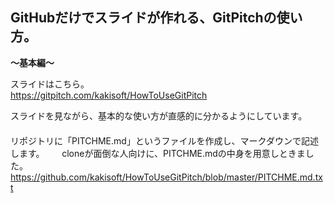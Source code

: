 ## GitHubだけでスライドが作れる、GitPitchの使い方。  
**～基本編～**

スライドはこちら。  
https://gitpitch.com/kakisoft/HowToUseGitPitch

スライドを見ながら、基本的な使い方が直感的に分かるようにしています。    
　  
リポジトリに「PITCHME.md」というファイルを作成し、マークダウンで記述します。      
cloneが面倒な人向けに、PITCHME.mdの中身を用意しときました。
https://github.com/kakisoft/HowToUseGitPitch/blob/master/PITCHME.md.txt
